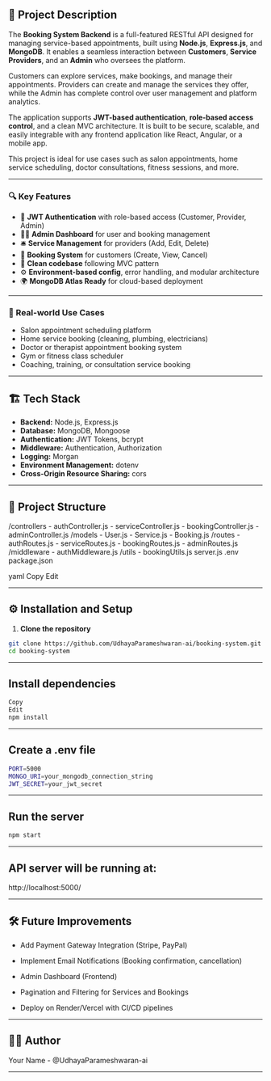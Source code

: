 ## 📝 Project Description

The **Booking System Backend** is a full-featured RESTful API designed for managing service-based appointments, built using **Node.js**, **Express.js**, and **MongoDB**. It enables a seamless interaction between **Customers**, **Service Providers**, and an **Admin** who oversees the platform.

Customers can explore services, make bookings, and manage their appointments. Providers can create and manage the services they offer, while the Admin has complete control over user management and platform analytics.

The application supports **JWT-based authentication**, **role-based access control**, and a clean MVC architecture. It is built to be secure, scalable, and easily integrable with any frontend application like React, Angular, or a mobile app.

This project is ideal for use cases such as salon appointments, home service scheduling, doctor consultations, fitness sessions, and more.

---

### 🔍 Key Features

- 🔐 **JWT Authentication** with role-based access (Customer, Provider, Admin)
- 🧑‍💼 **Admin Dashboard** for user and booking management
- 🛎️ **Service Management** for providers (Add, Edit, Delete)
- 📅 **Booking System** for customers (Create, View, Cancel)
- 🧱 **Clean codebase** following MVC pattern
- ⚙️ **Environment-based config**, error handling, and modular architecture
- 🌍 **MongoDB Atlas Ready** for cloud-based deployment

---

### 💼 Real-world Use Cases

- Salon appointment scheduling platform
- Home service booking (cleaning, plumbing, electricians)
- Doctor or therapist appointment booking system
- Gym or fitness class scheduler
- Coaching, training, or consultation service booking

---

## 🏗️ Tech Stack

- **Backend:** Node.js, Express.js
- **Database:** MongoDB, Mongoose
- **Authentication:** JWT Tokens, bcrypt
- **Middleware:** Authentication, Authorization
- **Logging:** Morgan
- **Environment Management:** dotenv
- **Cross-Origin Resource Sharing:** cors

---

## 📁 Project Structure

/controllers - authController.js - serviceController.js - bookingController.js - adminController.js /models - User.js - Service.js - Booking.js /routes - authRoutes.js - serviceRoutes.js - bookingRoutes.js - adminRoutes.js /middleware - authMiddleware.js /utils - bookingUtils.js server.js .env package.json

yaml
Copy
Edit

---

## ⚙️ Installation and Setup

1. **Clone the repository**

```bash
git clone https://github.com/UdhayaParameshwaran-ai/booking-system.git
cd booking-system
```

---

## Install dependencies

```bash
Copy
Edit
npm install
```

---

## Create a .env file

```bash
PORT=5000
MONGO_URI=your_mongodb_connection_string
JWT_SECRET=your_jwt_secret
```

---

## Run the server

```bash
npm start
```

---

## API server will be running at:

http://localhost:5000/

---

## 🛠️ Future Improvements

- Add Payment Gateway Integration (Stripe, PayPal)

- Implement Email Notifications (Booking confirmation, cancellation)

- Admin Dashboard (Frontend)

- Pagination and Filtering for Services and Bookings

- Deploy on Render/Vercel with CI/CD pipelines

---

## 🧑‍💻 Author

Your Name - @UdhayaParameshwaran-ai

---
